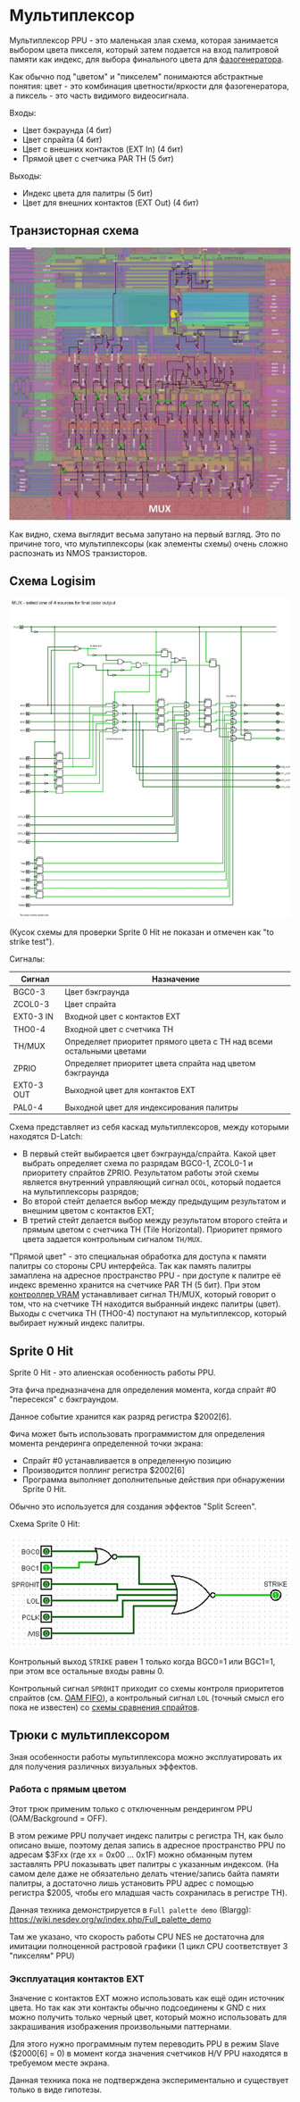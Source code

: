# Мультиплексор

Мультиплексор PPU - это маленькая злая схема, которая занимается выбором цвета пикселя, который затем подается на вход палитровой памяти как индекс, для выбора финального цвета для [фазогенератора](video_out.md).

Как обычно под "цветом" и "пикселем" понимаются абстрактные понятия: цвет - это комбинация цветности/яркости для фазогенератора, а пиксель - это часть видимого видеосигнала. 

Входы:
- Цвет бэкраунда (4 бит)
- Цвет спрайта (4 бит)
- Цвет с внешних контактов (EXT In) (4 бит)
- Прямой цвет с счетчика PAR TH (5 бит)

Выходы:
- Индекс цвета для палитры (5 бит)
- Цвет для внешних контактов (EXT Out) (4 бит)

## Транзисторная схема

![ppu_mux](/BreakingNESWiki/imgstore/ppu_mux.jpg)

Как видно, схема выглядит весьма запутано на первый взгляд. Это по причине того, что мультиплексоры (как элементы схемы) очень сложно распознать из NMOS транзисторов.

## Схема Logisim

![ppu_mux_logisim](/BreakingNESWiki/imgstore/ppu_mux_logisim.jpg)

(Кусок схемы для проверки Sprite 0 Hit не показан и отмечен как "to strike test").

Сигналы:

|Сигнал|Назначение|
|---|---|
|BGC0-3|Цвет бэкграунда|
|ZCOL0-3|Цвет спрайта|
|EXT0-3 IN|Входной цвет с контактов EXT|
|THO0-4|Входной цвет с счетчика TH|
|TH/MUX|Определяет приоритет прямого цвета с TH над всеми остальными цветами|
|ZPRIO|Определяет приоритет цвета спрайта над цветом бэкграунда|
|EXT0-3 OUT|Выходной цвет для контактов EXT|
|PAL0-4|Выходной цвет для индексирования палитры|

Схема представляет из себя каскад мультиплексоров, между которыми находятся D-Latch:
- В первый стейт выбирается цвет бэкграунда/спрайта. Какой цвет выбрать определяет схема по разрядам BGC0-1, ZCOL0-1 и приоритету спрайтов ZPRIO. Результатом работы этой схемы является внутренний управляющий сигнал `OCOL`, который подается на мультиплексоры разрядов;
- Во второй стейт делается выбор между предыдущим результатом и внешним цветом с контактов EXT;
- В третий стейт делается выбор между результатом второго стейта и прямым цветом с счетчика TH (Tile Horizontal). Приоритет прямого цвета задается контрольным сигналом `TH/MUX`.

"Прямой цвет" - это специальная обработка для доступа к памяти палитры со стороны CPU интерфейса. Так как память палитры замаплена на адресное пространство PPU - при доступе к палитре её индекс временно хранится на счетчике PAR TH (5 бит). При этом [контроллер VRAM](vram_ctrl.md) устанавливает сигнал TH/MUX, который говорит о том, что на счетчике TH находится выбранный индекс палитры (цвет). Выходы с счетчика TH (THO0-4) поступают на мультиплексор, который выбирает нужный индекс палитры.

## Sprite 0 Hit

Sprite 0 Hit - это алиенская особенность работы PPU.

Эта фича предназначена для определения момента, когда спрайт #0 "пересекся" с бэкграундом.

Данное событие хранится как разряд регистра $2002[6].

Фича может быть использовать программистом для определения момента рендеринга определенной точки экрана:
- Спрайт #0 устанавливается в определенную позицию
- Производится поллинг регистра $2002[6]
- Программа выполняет дополнительные действия при обнаружении Sprite 0 Hit.

Обычно это используется для создания эффектов "Split Screen".

Схема Sprite 0 Hit:

![spr0hit](/BreakingNESWiki/imgstore/spr0hit.jpg)

Контрольный выход `STRIKE` равен 1 только когда BGC0=1 или BGC1=1, при этом все остальные входы равны 0.

Контрольный сигнал `SPR0HIT` приходит со схемы контроля приоритетов спрайтов (см. [OAM FIFO](fifo.md)), а контрольный сигнал `LOL` (точный смысл его пока не известен) со [схемы сравнения спрайтов](sprite_eval.md).

## Трюки с мультиплексором

Зная особенности работы мультиплексора можно эксплуатировать их для получения различных визуальных эффектов.

### Работа с прямым цветом

Этот трюк применим только с отключенным рендерингом PPU (OAM/Background = OFF).

В этом режиме PPU получает индекс палитры с регистра TH, как было описано выше, поэтому делая запись в адресное пространство PPU по адресам $3Fxx (где xx = 0x00 ... 0x1F) можно обманным путем заставлять PPU показывать цвет палитры с указанным индексом.
(На самом деле даже не обязательно делать чтение/запись байта памяти палитры, а достаточно лишь установить PPU адрес с помощью регистра $2005, чтобы его младшая часть сохранилась в регистре TH).

Данная техника демонстрируется в `Full palette demo` (Blargg): https://wiki.nesdev.org/w/index.php/Full_palette_demo

Там же указано, что скорость работы CPU NES не достаточна для имитации полноценной растровой графики (1 цикл CPU соответствует 3 "пикселям" PPU)

### Эксплуатация контактов EXT

Значение с контактов EXT можно использовать как ещё один источник цвета. Но так как эти контакты обычно подсоединены к GND с них можно получить только черный цвет, который можно использовать для закрашивания изображения произвольными паттернами.

Для этого нужно программным путем переводить PPU в режим Slave ($2000\[6\] = 0) в момент когда значения счетчиков H/V PPU находятся в требуемом месте экрана.

Данная техника пока не подтверждена экспериментально и существует только в виде гипотезы.
